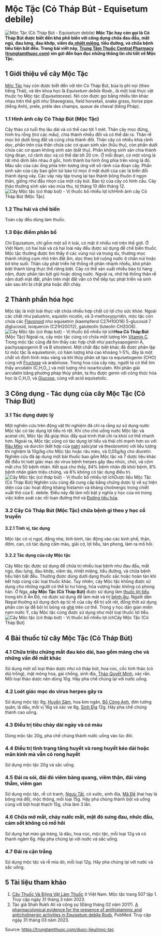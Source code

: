 # Mộc Tặc (Cỏ Tháp Bút - Equisetum debile)

![Mộc Tặc \(Cỏ Tháp Bút - Equisetum debile\)](https://trungtamthuoc.com/images/others/cay-moc-tac-0-5275.jpg)
**Mộc Tặc hay còn gọi là Cỏ Tháp Bút được biết đến khá phổ biến với công dụng chữa đau đầu, mất ngủ, đau lưng, đau khớp, viêm da,[nhiệt miệng](https://trungtamthuoc.com/bai-viet/nhiet-mieng-trieu-chung-cach-dieu-tri-va-phong-ngua "nhiệt miệng"), tiểu đường, và chữa bệnh tiểu tiện bất đều. Trong bài viết này, [Trung Tâm Thuốc Central Pharmacy](https://trungtamthuoc.com/ "Trung Tâm Thuốc Central Pharmacy") ([trungtamthuoc.com](https://trungtamthuoc.com/ "trungtamthuoc.com")) xin gửi đến bạn đọc những thông tin chi tiết về Mộc Tặc.**
##  1 Giới thiệu về cây Mộc Tặc
[Mộc Tặc](https://trungtamthuoc.com/hoat-chat/moc-tac "Mộc Tặc") hay còn được biết đến với tên Cỏ Tháp Bút, búa lọ phì nọi (theo tiếng Thái), và tên khoa học là _Equisetum debile Roxb_., là một loài thực vật thuộc họ Mộc tặc (_Equisetaceae_). Nó còn được gọi bằng nhiều tên khác nhau trên thế giới như Shavegrass, field horsetail, snake grass, horse pipe (tiếng Anh), prele, prèle des champs, queue de cheval (tiếng Pháp).
### 1.1 Hình ảnh cây Cỏ Tháp Bút (Mộc Tặc)
Cây thảo có tuổi thọ lâu dài và có thể cao tới 1 mét. Thân cây mọc đứng, hình trụ rỗng (trừ các mấu), chia thành nhiều đốt và có thể dài ra. Thân rễ mọc bò dưới lòng đất và cũng chia thành đốt. Thân cây có nhiều khía rãnh dọc, phần trên của thân chứa các cơ quan sinh sản (hữu thụ), còn phần dưới chứa các cơ quan không sinh sản (bất thụ).
Phần không sinh sản chia thành từng đoạn, có rãnh dọc và có thể dài tới 20 cm. Ở mỗi đoạn, có một vòng lá rất nhỏ dính liền nhau ở gốc, hình thành ba hình ống phía trên vòng lá đó. Màu sắc của các ống phía trên tương ứng với số rãnh của đoạn cây.
Phần sinh sản của cây bao gồm túi bào tử mọc ở mặt dưới của các lá biến đổi thành dạng vảy. Các vảy này tập trung lại tạo thành bông thuôn ở ngọn thân, giống như đầu nhọn của một cây bút. Bào tử của cây có hình cầu. Cây thảo thường sinh sản vào mùa thu, từ tháng 10 đến tháng 12.
![Cây Mộc tặc \(có tháp bút\) - Vị thuốc bổ nhiều lợi ích](https://trungtamthuoc.com/images/item/cay-moc-tac-4.jpg)Hình ảnh cây Cỏ Tháp Bút (Mộc Tặc)
### 1.2 Thu hái và chế biến
Toàn cây đều dùng làm thuốc.
### 1.3 Đặc điểm phân bố
Chi Equisetum, chỉ gồm một số ít loài, có mặt ở nhiều nơi trên thế giới. Ở Việt Nam, có hai loài và cả hai loài này đều được sử dụng để chế biến thuốc.
Mộc tặc thường được tìm thấy ở các vùng núi và trung du, thường mọc thành những cụm nhỏ trên đất ẩm, dọc theo bờ ruộng nước ở chân núi hoặc bờ khe suối. Thân cây phát triển hệ thống rễ phân nhánh nhiều, khó phân biệt thành từng thực thể riêng biệt. Cây có thể sản xuất nhiều bào tử hàng năm, được phân tán bởi gió hoặc dòng nước. Ngoài ra, nhờ hệ thống thân rễ nằm dưới mặt đất, phần trên mặt đất vẫn có thể tiếp tục phát triển và sinh sản sau khi bị chặt phá hoặc đốt cháy.
##  2 Thành phần hóa học
Mộc tặc là một loài thực vật chứa nhiều hợp chất có lợi cho sức khỏe. Ngoài các chất như palustrin, equistin nicotin, và 3-methoxypyridin, mộc tặc còn chứa các [Flavonoid](https://trungtamthuoc.com/hoat-chat/flavonoid "Flavonoid") như equisetrin (kaempferol C27H10O16) 5-glucosid 7 diglucosid, isoquercin (C21H20O12), galuteolin (luteolin CH20O6).
![Cây Mộc tặc \(có tháp bút\) - Vị thuốc bổ nhiều lợi ích](https://trungtamthuoc.com/images/item/cay-moc-tac-1.jpg)**Hoa Cỏ Tháp Bút** (Mộc Tặc)
Ngoài ra, cây mộc tặc cũng có chứa một lượng lớn [Vitamin C](https://trungtamthuoc.com/hoat-chat/vitamin-c "Vitamin C"). Trong mộc tặc cũng đã tìm thấy các hợp chất như pachysapogenin A, pachysapogenin B và B sitosterol. Một chất đặc biệt khác đã được phân lập từ mộc tặc là equisetonin, có hàm lượng khá cao khoảng 1-5%, đây là một chất vô định hình màu vàng và khi thủy phân sẽ tạo ra equisetogenin (CHO) cùng với [Fructose](https://trungtamthuoc.com/hoat-chat/fructose "Fructose") và arabinose.
Trong hoa của cây này, người ta có thể tìm thấy arcułatin (C,H,O,,) và một lượng nhỏ isoarticulatn. Khi phân giải arcułatin bằng phương pháp thủy phân, ta thu được genin với công thức hóa học là C,H,O, và [Glucose](https://trungtamthuoc.com/hoat-chat/glucose "Glucose"), cùng với acid equisetolic.
##  3 Công dụng - Tác dụng của cây Mộc Tặc (Cỏ Tháp Bút)
### 3.1 Tác dụng dược lý 
Một nghiên cứu trên động vật thí nghiệm đã chỉ ra rằng sự sử dụng nước Mộc tặc có tác dụng lợi tiểu rõ rệt. Khi cho chó uống nước Mộc tặc và acetat chì, Mộc tặc đã giúp thúc đẩy quá trình thải chì ra khỏi cơ thể nhanh hơn. Ngoài ra, Mộc tặc cũng có tác dụng lợi tiểu và thải chì mạnh hơn so với [Râu Mèo](https://trungtamthuoc.com/hoat-chat/rau-meo "Râu Mèo") và durctin (kết hợp của [natri](https://trungtamthuoc.com/hoat-chat/natri "natri") salicylat và theobromin) với liều lượng thí nghiệm là 10g/kg cho Mộc tặc hoặc râu mèo, và 0,05g/kg cho diuretin.
Nghiên cứu đã áp dụng một bài thuốc bao gồm Mộc tặc và 7 dược liệu khác để điều trị loét giác mạc do virus bệnh herpes gây đau nhức, chói, và cộm mắt cho 50 bệnh nhân. Kết quả cho thấy, 84% bệnh nhân đã khỏi bệnh, 8% bệnh nhân giảm triệu chứng, và 8% không có tác dụng điều trị.
![Cây Mộc tặc \(có tháp bút\) - Vị thuốc bổ nhiều lợi ích](https://trungtamthuoc.com/images/item/cay-moc-tac-3.jpg)Dược liệu Mộc Tặc (Cỏ Tháp Bút)
Nghiên cứu cũng đã cung cấp bằng chứng dược lý về sự hiện diện của các hoạt động kháng histamin và kháng cholinergic trong chiết xuất thô của E. debile. Điều này đã làm nổi bật ý nghĩa y học của nó trong việc kiểm soát các rối loạn đường thở và [Đường tiêu hóa](https://trungtamthuoc.com/thuoc-tieu-hoa "Đường tiêu hóa").
### 3.2 Cây Cỏ Tháp Bút (Mộc Tặc) chữa bệnh gì theo y học cổ truyền
#### 3.2.1 Tính vị, tác dụng
Mộc tặc có vị ngọt, đắng nhẹ, tính bình, tác động vào các kinh phế, thận, đởm, can, có tác dụng cầm máu, giải cơ, lợi tiểu, tán phong, làm ra mồ hôi.
#### 3.2.2 Tác dụng của cây Mộc tặc
Cây Mộc tặc được sử dụng để chữa trị nhiều loại bệnh như đau đầu, mất ngủ, đau lưng, đau khớp, viêm da, nhiệt miệng, tiểu đường, và chữa bệnh tiểu tiện bất đều. Thường được dùng dưới dạng thuốc sắc hoặc hoàn tán khi kết hợp cùng các loại thuốc khác.
Tuy nhiên, cây Mộc tặc không được sử dụng cho những người có thể bị hư hỏng, hỏa vượng hoặc không có phong hàn.
Ở Nga, **cây Mộc Tặc (Cỏ Tháp Bút)** được sử dụng làm [thuốc lợi tiểu](https://trungtamthuoc.com/bai-viet/duoc-ly-thuoc-loi-tieu-dai-cuong-va-cac-thuoc-cu-the "thuốc lợi tiểu") trong khi ở Ấn Độ, nó được sử dụng để làm mát và trị [bệnh lậu](https://trungtamthuoc.com/bai-viet/benh-lau "bệnh lậu"). Người dân Nepal thường sử dụng dịch ép từ rễ của cây để trị sốt rét, đồng thời sử dụng phần còn lại để bôi trị bỏng và [ghẻ](https://trungtamthuoc.com/bai-viet/benh-ghe "ghẻ") trên cơ thể. Trong y học dân gian miền nam nước Ý, cây Mộc tặc cũng được sử dụng như một loại thuốc lợi tiểu.
![Cây Mộc tặc \(có tháp bút\) - Vị thuốc bổ nhiều lợi ích](https://trungtamthuoc.com/images/item/cay-moc-tac-2.jpg)Cây Mộc Tặc (Cỏ Tháp Bút)
##  4 Bài thuốc từ cây Mộc Tặc (Cỏ Tháp Bút)
### 4.1 Chữa triệu chứng mắt đau kéo dài, bao gồm màng che và những vấn đề mắt khác
Sử dụng một số loại thảo dược như cỏ tháp bút, hoa cúc, cốc tinh thảo (cỏ dùi trống), mặt mông hoa, gai chống, sinh địa, [Thảo Quyết Minh](https://trungtamthuoc.com/hoat-chat/thao-quyet-minh "Thảo Quyết Minh"), xác rắn. Mỗi loại thảo dược nên dùng 10g. Hãy pha chế chúng lại với nước uống.
### 4.2 Loét giác mạc do virus herpes gây ra
Sử dụng mộc tặc 8g, [Huyền Sâm](https://trungtamthuoc.com/hoat-chat/huyen-sam "Huyền Sâm"), hoa kim ngân, [Bồ Công Anh](https://trungtamthuoc.com/duoc-lieu/bo-cong-anh-30 "Bồ Công Anh"), đơn tướng quân, lá dầu, mỗi vị 16g và xác ve 8g, [Sinh Địa](https://trungtamthuoc.com/hoat-chat/sinh-dia "Sinh Địa") 12g. Hãy pha chế chúng thành cao uống.
### 4.3 Điều trị tiêu chảy dài ngày và có máu
Dùng mộc tặc 20g, pha chế chúng thành nước uống vào lúc đói.
### 4.4 Điều trị tình trạng tăng huyết và rong huyết kéo dài hoặc mãn kinh mà vẫn có rong huyết
Sử dụng mộc tặc 20g và sắc uống.
### 4.5 Đái ra sỏi, đái đỏ viêm bàng quang, viêm thận, đái vàng thẫm, viêm gan
Sử dụng mộc tặc, rễ cỏ tranh, [Ngưu Tất](https://trungtamthuoc.com/hoat-chat/nguu-tat "Ngưu Tất"), cỏ xước, sinh địa, [Mã Đề](https://trungtamthuoc.com/hoat-chat/ma-de "Mã Đề") (hai hay lá bông mã đề), mộc thông, mỗi loại 15g. Hãy pha chúng thành bột và uống cùng với bột hoạt thạch 15g, chia làm 3 lần.
### 4.6 Chữa mờ mắt, chảy nước mắt, mặt đỏ sưng đau, nhức đầu, cảm sốt không có mồ hôi
Sử dụng hạt mào gà tráng, lá dâu, hoa cúc, mộc tặc, mỗi loại 12g và cỏ thanh ngâm 6g. Hãy pha chúng lại với nước và sắc uống.
### 4.7 Đái ra cặn trắng
Sử dụng mộc tặc và rễ mía dò, mỗi loại 12g. Hãy pha chúng lại với nước và sắc uống.
##  5 Tài liệu tham khảo
  1. [Cây Thuốc Và Động Vật Làm Thuốc](https://trungtamthuoc.com/bai-viet/doc-online-va-tai-mien-phi-pdf-sach-cay-thuoc-va-dong-vat-lam-thuoc-o-viet-nam "Cây Thuốc Và Động Vật Làm Thuốc") ở Việt Nam. Mộc tặc trang 507 tập 1. Truy cập ngày 31 tháng 3 năm 2023.
  2. Tác giả Shah Rukh Ali và cộng sự (Đăng tháng 02 năm 2017). [A pharmacological evidence for the presence of antihistaminic and anticholinergic activities in Equisetum debile Roxb](https://www.ncbi.nlm.nih.gov/pmc/articles/PMC5351247/), PubMed. Truy cập ngày 31 tháng 03 năm 2023.




Source: https://trungtamthuoc.com/duoc-lieu/moc-tac